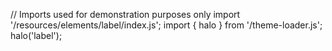 <!--
type: template
name: label
-->
// Imports used for demonstration purposes only
import '/resources/elements/label/index.js';
import { halo } from '/theme-loader.js';
halo('label');

